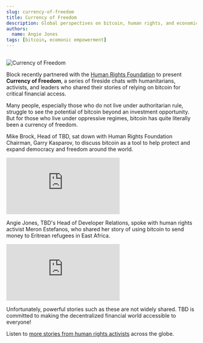 ```yaml
---
slug: currency-of-freedom
title: Currency of Freedom
description: Global perspectives on bitcoin, human rights, and economic empowerment
authors:
  name: Angie Jones
tags: [bitcoin, ecomonic empowerment]
---
```


<head>
  <title>Currency of Freedom</title>
  <meta name="description" content="Global perspectives on bitcoin, human rights, and economic empowerment" />

  <meta property="og:url" content="https://developer.tbd.website/blog/currency-of-freedom" />
  <meta property="og:type" content="website" />
  <meta property="og:title" content="Currency of Freedom" />
  <meta property="og:description" content="Global perspectives on bitcoin, human rights, and economic empowerment" />
  <meta property="og:image" content="/img/currency-of-freedom.png" />

  <meta name="twitter:card" content="summary_large_image" />
  <meta property="twitter:domain" content="developer.tbd.website" />
  <meta property="twitter:url" content="https://developer.tbd.website/blog/currency-of-freedom" />
  <meta name="twitter:title" content="Currency of Freedom" />
  <meta name="twitter:description" content="Global perspectives on bitcoin, human rights, and economic empowerment" />
  <meta name="twitter:image" content="/img/currency-of-freedom.png" />
  <link rel="apple-touch-icon" href="https://developer.tbd.website/img/tbd-fav-icon-main.png" />
</head>

##

![Currency of Freedom](/img/currency-of-freedom.png)

Block recently partnered with the [Human Rights Foundation](https://hrf.org/) to present **Currency of Freedom**, a series of fireside chats with humanitarians, activists, and leaders who shared their stories of relying on bitcoin for critical financial access.

<!--truncate-->

Many people, especially those who do not live under authoritarian rule, struggle to see the potential of bitcoin beyond an investment opportunity. But for those who live under oppressive regimes, bitcoin has quite literally been a currency of freedom.

Mike Brock, Head of TBD, sat down with Human Rights Foundation Chairman, Garry Kasparov, to discuss bitcoin as a tool to help protect and expand democracy and freedom around the world.

<iframe className="aspect-video" src="https://www.youtube.com/embed/l2rC7lbyom4" title="Human Rights Foundation" frameBorder="0" allow="accelerometer; autoplay; clipboard-write; encrypted-media; gyroscope; picture-in-picture; web-share" allowFullScreen></iframe>

Angie Jones, TBD's Head of Developer Relations, spoke with human rights activist Meron Estefanos, who shared her story of using bitcoin to send money to Eritrean refugees in East Africa.

<iframe className="aspect-video" src="https://www.youtube.com/embed/eDNr_Pi6sLo?si=zO0neJbr0lz9gzft" title="Human Rights Foundation" frameBorder="0" allow="accelerometer; autoplay; clipboard-write; encrypted-media; gyroscope; picture-in-picture; web-share" allowFullScreen></iframe>

Unfortunately, powerful stories such as these are not widely shared. TBD is committed to making the decentralized financial world accessible to everyone!

Listen to [more stories from human rights activists](https://currency-of-freedom.xyz/Currency-of-Freedom/en) across the globe.

